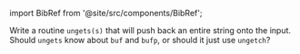 import BibRef from '@site/src/components/BibRef';

Write a routine `ungets(s)` that will push back an entire string
onto the input. Should `ungets` know about `buf` and `bufp`, or should it just
use `ungetch`? <BibRef id='KR1988' pages='p. 79'></BibRef>